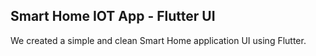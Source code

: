 ## Smart Home IOT App - Flutter UI
We created a simple and clean Smart Home application UI using Flutter.